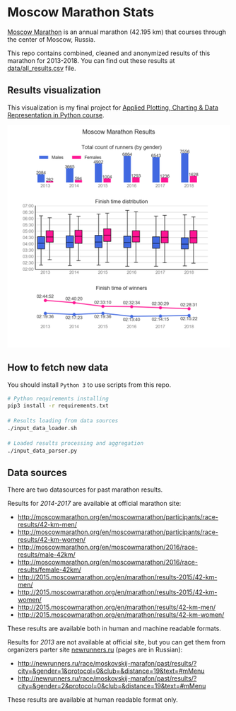 # Moscow Marathon Stats

[Moscow Marathon](http://moscowmarathon.org/en/) is an annual marathon (42.195 km) that courses through the center of Moscow, Russia.

This repo contains combined, cleaned and anonymized results of this marathon for 2013-2018. You can find out these results at [data/all_results.csv](data/all_results.csv) file.

## Results visualization

This visualization is my final project for [Applied Plotting, Charting & Data Representation in Python course](https://www.coursera.org/learn/python-plotting).

![Moscow Marathon results visualization](images/by_year_visualization-en.png)

## How to fetch new data

You should install `Python 3` to use scripts from this repo.

```bash
# Python requirements installing
pip3 install -r requirements.txt

# Results loading from data sources
./input_data_loader.sh

# Loaded results processing and aggregation
./input_data_parser.py
```

## Data sources

There are two datasources for past marathon results.

Results for *2014-2017* are available at official marathon site:
* http://moscowmarathon.org/en/moscowmarathon/participants/race-results/42-km-men/
* http://moscowmarathon.org/en/moscowmarathon/participants/race-results/42-km-women/
* http://moscowmarathon.org/en/moscowmarathon/2016/race-results/male-42km/
* http://moscowmarathon.org/en/moscowmarathon/2016/race-results/female-42km/
* http://2015.moscowmarathon.org/en/marathon/results-2015/42-km-men/
* http://2015.moscowmarathon.org/en/marathon/results-2015/42-km-women/
* http://2015.moscowmarathon.org/en/marathon/results/42-km-men/
* http://2015.moscowmarathon.org/en/marathon/results/42-km-women/

These results are available both in human and machine readable formats.

Results for *2013* are not available at official site, but you can get them from organizers parter site [newrunners.ru](https://newrunners.ru/) (pages are in Russian):
* http://newrunners.ru/race/moskovskij-marafon/past/results/?city=&gender=1&protocol=0&club=&distance=19&text=#mMenu
* http://newrunners.ru/race/moskovskij-marafon/past/results/?city=&gender=2&protocol=0&club=&distance=19&text=#mMenu

These results are available at human readable format only.
